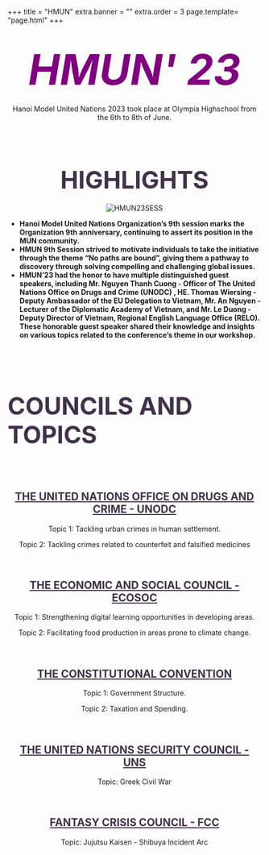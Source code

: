 +++
title = "HMUN"
extra.banner = ""
extra.order = 3
page.template= "page.html"
+++


<center>

# *<span style="font-size:3em; color: purple;">HMUN' 23</span>*

Hanoi Model United Nations 2023 took place at Olympia Highschool from the 6th to 8th of June.

<br /><br />

# <span style="color: #41324a;font-size:1.7em;">HIGHLIGHTS</span>


![HMUN23SESS](/hmun23sess.png)
<br />


</center>

- **Hanoi Model United Nations Organization’s 9th session marks the Organization 9th anniversary, continuing to assert its position in the MUN community.** 
- **HMUN 9th Session strived to motivate individuals to take the initiative through the theme “No paths are bound”, giving them a pathway to discovery through solving compelling and challenging global issues.** 
- **HMUN’23 had the honor to have multiple distinguished guest speakers, including Mr. Nguyen Thanh Cuong - Officer of The United Nations Office on Drugs and Crime (UNODC) , HE. Thomas Wiersing - Deputy Ambassador of the EU Delegation to Vietnam, Mr. An Nguyen - Lecturer of the Diplomatic Academy of Vietnam, and Mr. Le Duong - Deputy Director of Vietnam, Regional English Language Office (RELO). These honorable guest speaker shared their knowledge and insights on various topics related to the conference’s theme in our workshop.**

<br /><br /><br/>

# <span style="color: #41324a;font-size:1.7em;">COUNCILS AND TOPICS</span>
<br/><br/>
<center>

## <span style="color: #41324a;"><u>THE UNITED NATIONS OFFICE ON DRUGS AND CRIME - UNODC</u></span>

Topic 1: Tackling urban crimes in human settlement.

Topic 2: Tackling crimes related to counterfeit and falsified medicines

<br/>

## <span style="color: #41324a;"><u>THE ECONOMIC AND SOCIAL COUNCIL - ECOSOC</u></span>

Topic 1: Strengthening digital learning opportunities in developing areas.

Topic 2: Facilitating food production in areas prone to climate change.

<br/>

## <span style="color: #41324a;"><u>THE CONSTITUTIONAL CONVENTION</u></span>

Topic 1: Government Structure.

Topic 2: Taxation and Spending.

<br/>

## <span style="color: #41324a;"><u>THE UNITED NATIONS SECURITY COUNCIL - UNS</u></span>

Topic: Greek Civil War

<br/>

## <span style="color: #41324a;"><u>FANTASY CRISIS COUNCIL - FCC</u></span>

Topic: Jujutsu Kaisen - Shibuya Incident Arc

<br/>

</center>